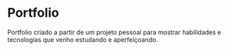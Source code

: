 # Portfolio
Portfolio criado a partir de um projeto pessoal para mostrar habilidades e tecnologias que venho estudando e aperfeiçoando.
